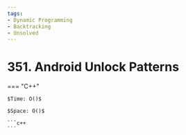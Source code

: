 ```yaml
---
tags:
- Dynamic Programming
- Backtracking
- Unsolved
---
```



# 351. Android Unlock Patterns

=== "C++"

    $Time: O()$

    $Space: O()$

    ```c++
    ```